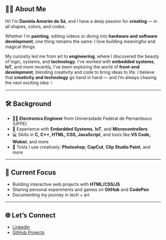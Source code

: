 ## 🎨✨ About Me

Hi! I'm **Daniela Amorim de Sá**, and I have a deep passion for **creating** — in all shapes, colors, and codes.

Whether I'm **painting**, editing videos or diving into **hardware and software development**, one thing remains the same:
I love building meaningful and magical things.

My curiosity led me from art to **engineering**, where I discovered the beauty of logic, systems, and **technology**. I’ve worked with **embedded systems**, **IoT**, and more recently, I’ve been exploring the world of **front-end development**, blending creativity and code to bring ideas to life. I believe that **creativity and technology** go hand in hand — and I’m always chasing the next exciting idea ✨

---

## 🛠️ Background

- 👩‍🎓 **Electronics Engineer** from Universidade Federal de Pernambuco (UFPE)  
- 🤖 Experience with **Embedded Systems**, **IoT**, and **Microcontrollers**
- 💻 Skills in **C, C++, HTML, CSS, JavaScript**, and tools like **VS Code, Wokwi**, and more
- 🎨 Tools I use creatively: **Photoshop**, **CapCut**, **Clip Studio Paint**, and more

---

## 🚀 Current Focus

- Building interactive web projects with **HTML/CSS/JS**
- Sharing personal experiments and games on **GitHub** and **CodePen**
- Documenting my journey in tech + art

---

## 🌐 Let’s Connect
- [LinkedIn](https://www.linkedin.com/in/daniela-amorim-de-s%C3%A1-3b6234191/)
- [GitHub Projects](https://github.com/daniamorimdesa)

